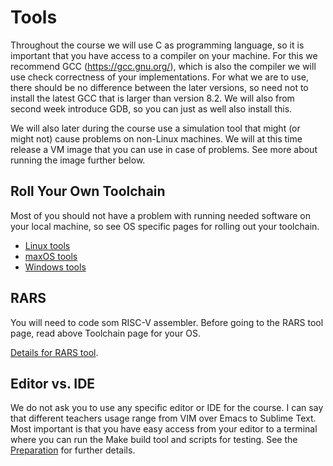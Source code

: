 # Tools

Throughout the course we will use C as programming language, so it is important that you have access to a compiler on your machine. For this we recommend GCC (https://gcc.gnu.org/), which is also the compiler we will use check correctness of your implementations. For what we are to use, there should be no difference between the later versions, so need not to install the latest GCC that is larger than version 8.2. We will also from second week introduce GDB, so you can just as well also install this.

We will also later during the course use a simulation tool that might (or might not) cause problems on non-Linux machines. We will at this time release a VM image that you can use in case of problems. See more about running the image further below.

## Roll Your Own Toolchain
Most of you should not have a problem with running needed software on your local machine, so see OS specific pages for rolling out your toolchain.

  * [Linux tools](linux.md)
  * [maxOS tools](macos.md)
  * [Windows tools](windows.md)

## RARS
You will need to code som RISC-V assembler. Before going to the RARS tool page, read above Toolchain page for your OS.

[Details for RARS tool](rars.md).

<!-- ## Virtualbox
However, there might can be problems on the specific systems, in which case we will generally point you to a virtual machine. 

  * This will be posted later..

## Script alternatives
For some purposes we have also designed some specific scripts you can run from your terminal. These require internet access, but can be an easy alternative in some specific situations

  * To be posted later...
 -->

## Editor vs. IDE
We do not ask you to use any specific editor or IDE for the course. I can say that different teachers usage range from VIM over Emacs to Sublime Text. Most important is that you have easy access from your editor to a terminal where you can run the Make build tool and scripts for testing. See the [Preparation](../preparations/README.md) for further details.


